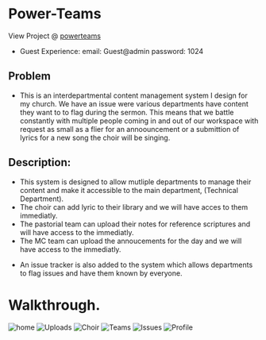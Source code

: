 # Power-Teams

View Project @ <a href="https://maidportdemo.000webhostapp.com/"> powerteams </a>

- Guest Experience:
  email: Guest@admin
  password: 1024

## Problem
- This is an interdepartmental content management system I design for my church.
We have an issue were various departments have content they want to to flag during the sermon.
This means that we battle constantly with multiple people coming in and out of our workspace with request as small as a flier for an annoouncement or a submittion of lyrics
for a new song the choir will be singing.

## Description:
- This system is designed to allow mutliple departments to manage their content and make it accessible to the main department, (Technical Department).
- The choir can add lyric to their library and we will have acces to them immediatly.
- The pastorial team can upload their notes for reference scriptures and will have access to the immediatly.
- The MC team can upload the annoucements for the day and we will have access to the immediatly.
* An issue tracker is also added to the system which allows departments to flag issues and have them known by everyone.

# Walkthrough.

![home](https://user-images.githubusercontent.com/42686081/153228396-ed1d13b1-c95d-4513-b1fd-c7cb9a8b0307.PNG)
![Uploads](https://user-images.githubusercontent.com/42686081/153228422-789be1a3-ee73-40b6-9c9b-e9844f300f7e.PNG)
![Choir](https://user-images.githubusercontent.com/42686081/153228443-6acfdcb9-9333-4681-a6d8-de4e13329af6.PNG)
![Teams](https://user-images.githubusercontent.com/42686081/153228457-47fbf158-e6fa-4914-b2c6-5416e29f0eda.PNG)
![Issues](https://user-images.githubusercontent.com/42686081/153228472-e52fc367-59e5-4838-8765-fc75c20bbc20.PNG)
![Profile](https://user-images.githubusercontent.com/42686081/153228489-f2dc9726-291a-48b3-89dd-d9e86b665197.PNG)
